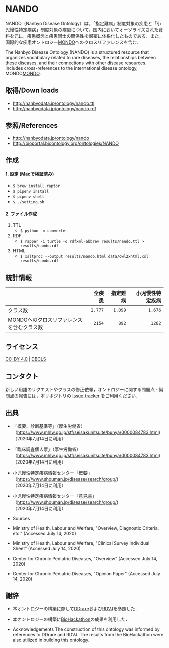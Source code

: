# NANDO 
NANDO（Nanbyo Disease Ontology）は，「指定難病」制度対象の疾患と「小児慢性特定疾病」制度対象の疾患について，国内においてオーソライズされた資料を元に，疾患概念と疾患同士の関係性を厳密に体系化したものである．また，国際的な疾患オントロジー<a href="https://github.com/monarch-initiative/mondo">MONDO</a>へのクロスリファレンスを含む．

The Nanbyo Disease Ontology (NANDO) is a structured resource that organizes vocabulary related to rare diseases, the relationships between these diseases, and their connections with other disease resources. Includes cross-references to the international disease ontology, MONDO<a href="https://github.com/monarch-initiative/mondo">MONDO</a>.

## 取得/Down loads
- http://nanbyodata.jp/ontology/nando.ttl
- http://nanbyodata.jp/ontology/nando.rdf

## 参照/References
- http://nanbyodata.jp/ontology/nando
- http://bioportal.bioontology.org/ontologies/NANDO

## 作成
#### 1. 設定 (Macで検証済み)
- `$ brew install raptor`
- `$ pipenv install`
- `$ pipenv shell`
- `$ ./setting.sh`

#### 2. ファイル作成
1. TTL
    - `$ python -m converter`
1. RDF
    - `$ rapper -i turtle -o rdfxml-abbrev results/nando.ttl > results/nando.rdf`
1. HTML
    - `$ xsltproc --output results/nando.html data/owl2xhtml.xsl results/nando.rdf`

## 統計情報
|| 全疾患 | 指定難病 | 小児慢性特定疾病 |
| --- | ---: | ---: | ---: |
| クラス数 | `2,777` | `1,099` | `1,676` |
| MONDOへのクロスリファレンスを含むクラス数 | `2154` | `892` | `1262` |

## ライセンス
<a href="https://creativecommons.org/licenses/by/4.0/deed.ja">CC-BY 4.0</a> | <a href="http://dbcls.rois.ac.jp">DBCLS</a>

## コンタクト
新しい用語のリクエストやクラスの修正依頼，オントロジーに関する問題点・疑問点の報告には，本リポジトリの <a href="https://github.com/aidrd/nando/issues">Issue tracker</a> をご利用ください．

## 出典
- 「概要、診断基準等」（厚生労働省）（https://www.mhlw.go.jp/stf/seisakunitsuite/bunya/0000084783.html) <br>（2020年7月14日に利用）
- 「臨床調査個人票」（厚生労働省）（https://www.mhlw.go.jp/stf/seisakunitsuite/bunya/0000084783.html) <br>（2020年7月14日に利用）
- 小児慢性特定疾病情報センター「概要」（https://www.shouman.jp/disease/search/group/) <br>（2020年7月14日に利用）
- 小児慢性特定疾病情報センター「意見書」（https://www.shouman.jp/disease/search/group/) <br>（2020年7月14日に利用）

- Sources
- Ministry of Health, Labour and Welfare, "Overview, Diagnostic Criteria, etc." (Accessed July 14, 2020)
- Ministry of Health, Labour and Welfare, "Clinical Survey Individual Sheet" (Accessed July 14, 2020)
- Center for Chronic Pediatric Diseases, "Overview" (Accessed July 14, 2020)
- Center for Chronic Pediatric Diseases, "Opinion Paper" (Accessed July 14, 2020)


## 謝辞
- 本オントロジーの構築に際して<a href="https://ddrare.nibiohn.go.jp/">DDrare</a>および<a href="https://metadb.riken.jp/metadb/ontology/RDVJ">RDVJ</a>を参照した．
- 本オントロジーの構築に<a href="http://biohackathon.org/">BioHackathon</a>の成果を利用した．

- Acknowledgements
The construction of this ontology was informed by references to DDrare and RDVJ. The results from the BioHackathon were also utilized in building this ontology.

